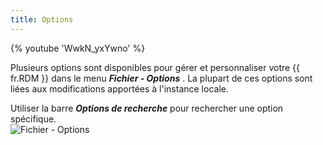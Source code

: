 ```yaml
---
title: Options
---
```

{% youtube 'WwkN_yxYwno' %}  

Plusieurs options sont disponibles pour gérer et personnaliser votre {{ fr.RDM }} dans le menu ***Fichier - Options*** . La plupart de ces options sont liées aux modifications apportées à l&apos;instance locale.  

Utiliser la barre ***Options de recherche*** pour rechercher une option spécifique.  
![Fichier - Options](/img/fr/rdm/windows/clip11282.png) 
